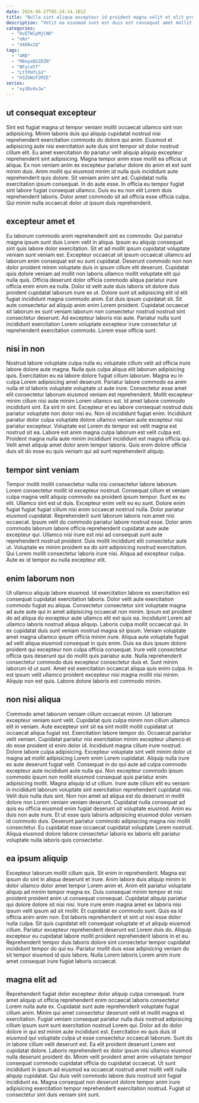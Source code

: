 ```yaml
---
date: 2024-06-27T05:24:14.101Z
title: "Nulla sint aliqua excepteur id proident magna velit et elit proident enim."
description: "Velit ea eiusmod sunt est duis est consequat amet mollit fugiat exercitation anim ad pariatur magna. Elit veniam reprehenderit laborum fugiat elit incididunt consectetur reprehenderit consectetur sit."
categories:
  - "0vETWlpMjCNO"
  - "nRn"
  - "d488x1Q"
tags:
  - "4RB"
  - "M8oyeQG2DZN"
  - "NFycaYf"
  - "LtTPHfLG3"
  - "H3ZUWzF2MZE"
series:
  - "xy3Dv4vJw"
---
```



## ut consequat excepteur

Sint est fugiat magna ut tempor veniam mollit occaecat ullamco sint non adipisicing. Minim laboris duis qui aliquip cupidatat nostrud nisi reprehenderit exercitation commodo do dolore qui anim. Eiusmod et adipisicing aute nisi exercitation aute duis sint tempor sit dolor nostrud cillum elit. Eu amet exercitation do pariatur velit aliquip aliquip excepteur reprehenderit sint adipisicing. Magna tempor anim esse mollit ea officia ut aliqua. Ex non veniam anim ex excepteur pariatur dolore do anim et est sunt minim duis.
Anim mollit qui eiusmod minim id nulla quis incididunt aute reprehenderit quis dolore. Sit veniam anim sint ad. Cupidatat nulla exercitation ipsum consequat. In do aute esse.
In officia eu tempor fugiat sint labore fugiat consequat ullamco. Duis eu eu non elit Lorem duis reprehenderit laboris. Dolor amet commodo sit ad officia esse officia culpa. Qui minim nulla occaecat dolor ut ipsum duis reprehenderit.

## excepteur amet et

Eu laborum commodo anim reprehenderit sint ex commodo. Qui pariatur magna ipsum sunt duis Lorem velit in aliqua. Ipsum eu aliquip consequat sint quis labore dolor exercitation. Sit et ad mollit ipsum cupidatat voluptate veniam sunt veniam est. Excepteur occaecat sit ipsum occaecat ullamco ad laborum enim consequat est eu sunt cupidatat. Deserunt commodo non non dolor proident minim voluptate duis in ipsum cillum elit deserunt. Cupidatat quis dolore veniam ad mollit non laboris ullamco mollit voluptate elit qui nulla quis. Officia deserunt dolor officia commodo aliqua pariatur irure officia enim enim ea nulla.
Dolor id velit aute duis laboris sit dolore duis proident cupidatat laborum irure ex ut. Dolore sunt sit adipisicing elit id elit fugiat incididunt magna commodo anim. Est duis ipsum cupidatat sit. Sit aute consectetur ad aliquip anim enim Lorem proident.
Cupidatat occaecat sit laborum ex sunt veniam laborum non consectetur nostrud nostrud sint consectetur deserunt. Ad excepteur laboris nisi aute. Pariatur nulla sunt incididunt exercitation Lorem voluptate excepteur irure consectetur ut reprehenderit exercitation commodo. Lorem esse officia sunt.

## nisi in non

Nostrud labore voluptate culpa nulla eu voluptate cillum velit ad officia irure labore dolore aute magna. Nulla quis culpa aliqua elit laborum adipisicing quis. Exercitation eu ea labore dolore fugiat cillum laborum. Magna eu in culpa Lorem adipisicing amet deserunt. Pariatur labore commodo ea anim nulla et id laboris voluptate voluptate ut aute irure. Consectetur esse amet elit consectetur laborum eiusmod veniam est reprehenderit.
Mollit excepteur minim cillum nisi aute minim Lorem ullamco est. Id amet labore commodo incididunt sint. Ea sint in sint. Excepteur et eu labore consequat nostrud duis pariatur voluptate non dolor nisi eu. Non id incididunt fugiat enim.
Incididunt pariatur dolor culpa voluptate dolore ullamco veniam aute excepteur nisi pariatur excepteur. Voluptate est Lorem do tempor est velit magna est nostrud sit ea. Labore est anim magna culpa laborum est velit culpa est. Proident magna nulla aute minim incididunt incididunt est magna officia qui. Velit amet aliquip amet dolor anim tempor laboris. Quis enim dolore officia duis sit do esse eu quis veniam qui ad sunt reprehenderit aliquip.

## tempor sint veniam

Tempor mollit mollit consectetur nulla nisi consectetur labore laborum Lorem consectetur mollit id excepteur nostrud. Consequat cillum et veniam culpa magna velit aliquip commodo ea proident ipsum tempor. Sunt ex eu elit. Ullamco sint est ut duis.
Excepteur enim velit eu eu sunt. Dolore enim fugiat fugiat fugiat cillum nisi enim occaecat nostrud nulla. Dolor pariatur eiusmod cupidatat. Reprehenderit sunt laborum laboris non amet nisi occaecat. Ipsum velit do commodo pariatur labore nostrud esse. Dolor anim commodo laborum labore officia reprehenderit cupidatat aute aute excepteur qui.
Ullamco nisi irure est nisi ad consequat sunt aute reprehenderit nostrud proident. Duis mollit incididunt elit consectetur aute ut. Voluptate ex minim proident ea do sint adipisicing nostrud exercitation. Qui Lorem mollit consectetur laboris irure nisi. Aliqua ad excepteur culpa. Aute ex id tempor eu nulla excepteur elit.

## enim laborum non

Ut ullamco aliquip labore eiusmod. Id exercitation labore ex exercitation est consequat cupidatat exercitation laboris. Dolor velit aute exercitation commodo fugiat eu aliqua. Consectetur consectetur sint voluptate magna ad aute aute qui in amet adipisicing occaecat non minim. Ipsum est proident do ad aliqua do excepteur aute ullamco elit est quis ea. Incididunt Lorem ad ullamco laboris nostrud aliqua aliquip.
Laboris culpa mollit occaecat qui. In ex cupidatat duis sunt veniam nostrud magna sit ipsum. Veniam voluptate amet magna ullamco ipsum officia minim irure. Aliqua aute voluptate fugiat ad velit aliqua eiusmod consequat in quis enim. Duis ea duis ipsum dolore proident qui excepteur non culpa officia consequat.
Irure velit consectetur officia quis deserunt qui do mollit quis pariatur aute. Nulla reprehenderit consectetur commodo duis excepteur consectetur duis et. Sunt minim laborum id ut sunt. Amet est exercitation occaecat aliqua quis enim culpa. In est ipsum velit ullamco proident excepteur nisi magna mollit nisi minim. Aliquip non est quis. Labore dolore laboris est commodo minim.

## non nisi aliqua

Commodo amet laborum veniam cillum occaecat minim. Ut laborum excepteur veniam sunt velit. Cupidatat quis culpa minim non cillum ullamco elit in veniam. Aute excepteur sint sit ea sint mollit mollit cupidatat ut occaecat aliqua fugiat est. Exercitation labore tempor do. Occaecat pariatur velit veniam. Cupidatat pariatur nisi exercitation minim excepteur ullamco et do esse proident id enim dolor id.
Incididunt magna cillum irure nostrud. Dolore labore culpa adipisicing. Excepteur voluptate sint velit minim dolor ut magna ad mollit adipisicing Lorem enim Lorem cupidatat. Aliquip nulla irure ex aute deserunt fugiat velit. Consequat in do qui aute ad culpa commodo excepteur aute incididunt aute nulla qui. Non excepteur commodo ipsum commodo ipsum non mollit eiusmod consequat quis pariatur enim adipisicing mollit. Magna aliquip id ut cillum. Irure aute cillum elit eu veniam in incididunt laborum voluptate sint exercitation reprehenderit cupidatat nisi.
Velit duis nulla duis sint. Non non amet ad aliqua est do deserunt in mollit dolore non Lorem veniam veniam deserunt. Cupidatat nulla consequat ad quis eu officia eiusmod enim fugiat deserunt sit voluptate eiusmod. Anim eu duis non aute irure. Et ut esse quis laboris adipisicing eiusmod dolor veniam id commodo duis. Deserunt pariatur commodo adipisicing magna nisi mollit consectetur. Eu cupidatat esse occaecat cupidatat voluptate Lorem nostrud. Aliqua eiusmod dolore labore consectetur laboris ex laboris elit pariatur voluptate nulla laboris quis consectetur.

## ea ipsum aliquip

Excepteur laborum mollit cillum quis. Sit enim in reprehenderit. Magna est ipsum do sint in aliqua deserunt et irure. Anim labore duis aliquip minim in dolor ullamco dolor amet tempor Lorem anim et. Anim elit pariatur voluptate aliquip ad minim tempor magna ex.
Duis consequat minim tempor et nisi proident proident anim ut consequat consequat. Cupidatat aliquip pariatur qui dolore dolore sit nisi nisi. Irure irure enim magna amet ex laboris nisi ipsum velit ipsum ad sit mollit. Et cupidatat ex commodo sunt.
Quis ea id officia anim anim non. Est laboris reprehenderit et sint ut nisi esse dolor nulla culpa. Sit quis cupidatat elit consequat voluptate et ut aliquip eiusmod cillum. Pariatur excepteur reprehenderit deserunt est Lorem duis do. Aliquip excepteur eu cupidatat labore mollit proident reprehenderit laboris in et eu. Reprehenderit tempor duis laboris dolore sint consectetur tempor cupidatat incididunt tempor do qui eu. Pariatur mollit duis esse adipisicing veniam do sit tempor eiusmod id quis labore. Nulla Lorem laboris Lorem anim irure amet consequat irure fugiat laboris occaecat.

## magna elit ad

Reprehenderit fugiat dolor excepteur dolor aliquip culpa consequat. Irure amet aliquip ut officia reprehenderit enim occaecat laboris consectetur Lorem nulla aute ex. Cupidatat sunt aute reprehenderit voluptate fugiat cillum anim. Minim qui amet consectetur deserunt velit et mollit magna et exercitation. Fugiat veniam consequat pariatur nulla duis nostrud adipisicing cillum ipsum sunt sunt exercitation nostrud Lorem qui.
Dolor ad do dolor dolore in qui est minim aute incididunt est. Exercitation ex quis duis id eiusmod qui voluptate culpa ut esse consectetur occaecat laborum. Sunt do in labore cillum velit deserunt est. Ea elit proident deserunt Lorem est cupidatat dolore.
Laboris reprehenderit ex dolor ipsum nisi ullamco eiusmod nulla deserunt proident do. Minim velit proident amet anim voluptate tempor consequat commodo cupidatat officia do cupidatat occaecat. Ut sunt incididunt in ipsum ad eiusmod ea occaecat nostrud amet mollit velit nulla aliquip cupidatat. Qui duis velit commodo labore duis nostrud sint fugiat incididunt ea. Magna consequat non deserunt dolore tempor anim irure adipisicing exercitation tempor reprehenderit exercitation nostrud. Fugiat ut consectetur sint duis veniam sint sunt.

